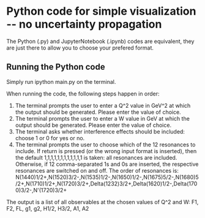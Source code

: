
# Python code for simple visualization -- no uncertainty propagation

The Python (.py) and JupyterNotebook (.ipynb) codes are equivalent, they are just there to allow you to choose your prefered format.

## Running the Python code
Simply run ipython main.py on the terminal.

When running the code, the following steps happen in order:
1) The terminal prompts the user to enter a Q^2 value in GeV^2 at which the output should be generated. Please enter the value of choice.
2) The terminal prompts the user to enter a W value in GeV at which the output should be generated. Please enter the value of choice.
3) The terminal asks whether interference effects should be included: choose 1 or 0 for yes or no.
4) The terminal prompts the user to choose which of the 12 resonances to include.
If return is pressed (or the wrong input format is inserted), then the default 1,1,1,1,1,1,1,1,1,1,1,1 is taken: all resonances are included.
Otherwise, if 12 comma-separated 1s and 0s are inserted, the respective resonances are switched on and off. The order of resonances is:
N(1440)1/2+,N(1520)3/2-,N(1535)1/2-,N(1650)1/2-,N(1675)5/2-,N(1680)5/2+,N(1710)1/2+,N(1720)3/2+,Delta(1232)3/2+,Delta(1620)1/2-,Delta(1700)3/2-,N'(1720)3/2+

The output is a list of all observables at the chosen values of Q^2 and W:
F1, F2, FL, g1, g2, H1/2, H3/2, A1, A2
